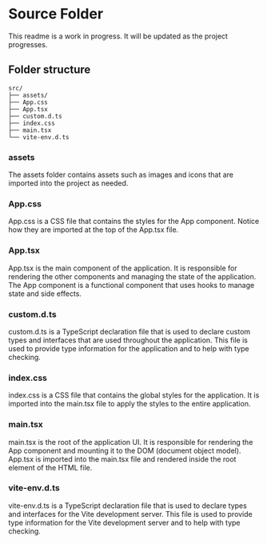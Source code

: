 # Source Folder
This readme is a work in progress. It will be updated as the project progresses.

## Folder structure
```text
src/
├── assets/
├── App.css
├── App.tsx
├── custom.d.ts
├── index.css
├── main.tsx
└── vite-env.d.ts
```

### assets
The assets folder contains assets such as images and icons that are imported into the project as needed.

### App.css
App.css is a CSS file that contains the styles for the App component. Notice how they are imported at the top of the App.tsx file. 

### App.tsx
App.tsx is the main component of the application. It is responsible for rendering the other components and managing the state of the application. The App component is a functional component that uses hooks to manage state and side effects.

### custom.d.ts
custom.d.ts is a TypeScript declaration file that is used to declare custom types and interfaces that are used throughout the application. This file is used to provide type information for the application and to help with type checking.

### index.css
index.css is a CSS file that contains the global styles for the application. It is imported into the main.tsx file to apply the styles to the entire application.

### main.tsx
main.tsx is the root of the application UI. It is responsible for rendering the App component and mounting it to the DOM (document object model). App.tsx is imported into the main.tsx file and rendered inside the root element of the HTML file.

### vite-env.d.ts
vite-env.d.ts is a TypeScript declaration file that is used to declare types and interfaces for the Vite development server. This file is used to provide type information for the Vite development server and to help with type checking.
